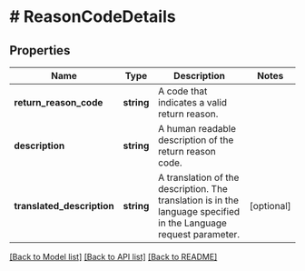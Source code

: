 # # ReasonCodeDetails

## Properties

Name | Type | Description | Notes
------------ | ------------- | ------------- | -------------
**return_reason_code** | **string** | A code that indicates a valid return reason. |
**description** | **string** | A human readable description of the return reason code. |
**translated_description** | **string** | A translation of the description. The translation is in the language specified in the Language request parameter. | [optional]

[[Back to Model list]](../../README.md#models) [[Back to API list]](../../README.md#endpoints) [[Back to README]](../../README.md)

